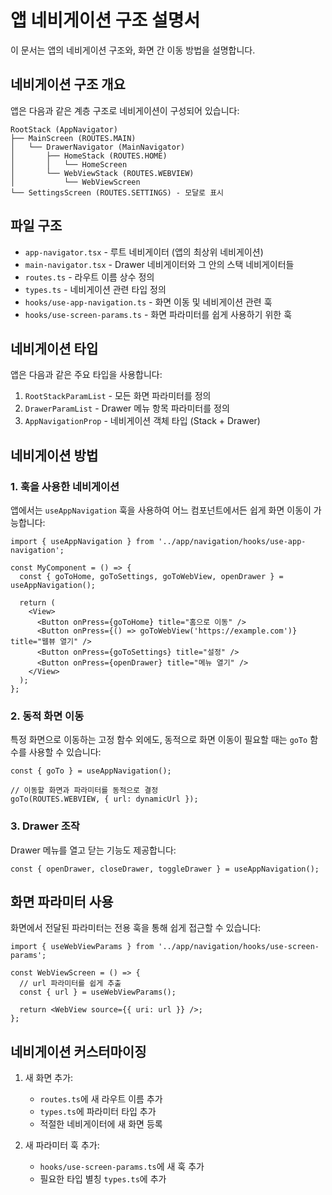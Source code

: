 # 앱 네비게이션 구조 설명서

이 문서는 앱의 네비게이션 구조와, 화면 간 이동 방법을 설명합니다.

## 네비게이션 구조 개요

앱은 다음과 같은 계층 구조로 네비게이션이 구성되어 있습니다:

```
RootStack (AppNavigator)
├── MainScreen (ROUTES.MAIN)
│   └── DrawerNavigator (MainNavigator)
│       ├── HomeStack (ROUTES.HOME)
│       │   └── HomeScreen
│       └── WebViewStack (ROUTES.WEBVIEW)
│           └── WebViewScreen
└── SettingsScreen (ROUTES.SETTINGS) - 모달로 표시
```

## 파일 구조

- `app-navigator.tsx` - 루트 네비게이터 (앱의 최상위 네비게이션)
- `main-navigator.tsx` - Drawer 네비게이터와 그 안의 스택 네비게이터들
- `routes.ts` - 라우트 이름 상수 정의
- `types.ts` - 네비게이션 관련 타입 정의
- `hooks/use-app-navigation.ts` - 화면 이동 및 네비게이션 관련 훅
- `hooks/use-screen-params.ts` - 화면 파라미터를 쉽게 사용하기 위한 훅

## 네비게이션 타입

앱은 다음과 같은 주요 타입을 사용합니다:

1. `RootStackParamList` - 모든 화면 파라미터를 정의
2. `DrawerParamList` - Drawer 메뉴 항목 파라미터를 정의
3. `AppNavigationProp` - 네비게이션 객체 타입 (Stack + Drawer)

## 네비게이션 방법

### 1. 훅을 사용한 네비게이션

앱에서는 `useAppNavigation` 훅을 사용하여 어느 컴포넌트에서든 쉽게 화면 이동이 가능합니다:

```tsx
import { useAppNavigation } from '../app/navigation/hooks/use-app-navigation';

const MyComponent = () => {
  const { goToHome, goToSettings, goToWebView, openDrawer } = useAppNavigation();

  return (
    <View>
      <Button onPress={goToHome} title="홈으로 이동" />
      <Button onPress={() => goToWebView('https://example.com')} title="웹뷰 열기" />
      <Button onPress={goToSettings} title="설정" />
      <Button onPress={openDrawer} title="메뉴 열기" />
    </View>
  );
};
```

### 2. 동적 화면 이동

특정 화면으로 이동하는 고정 함수 외에도, 동적으로 화면 이동이 필요할 때는 `goTo` 함수를 사용할 수 있습니다:

```tsx
const { goTo } = useAppNavigation();

// 이동할 화면과 파라미터를 동적으로 결정
goTo(ROUTES.WEBVIEW, { url: dynamicUrl });
```

### 3. Drawer 조작

Drawer 메뉴를 열고 닫는 기능도 제공합니다:

```tsx
const { openDrawer, closeDrawer, toggleDrawer } = useAppNavigation();
```

## 화면 파라미터 사용

화면에서 전달된 파라미터는 전용 훅을 통해 쉽게 접근할 수 있습니다:

```tsx
import { useWebViewParams } from '../app/navigation/hooks/use-screen-params';

const WebViewScreen = () => {
  // url 파라미터를 쉽게 추출
  const { url } = useWebViewParams();

  return <WebView source={{ uri: url }} />;
};
```

## 네비게이션 커스터마이징

1. 새 화면 추가:

   - `routes.ts`에 새 라우트 이름 추가
   - `types.ts`에 파라미터 타입 추가
   - 적절한 네비게이터에 새 화면 등록

2. 새 파라미터 훅 추가:
   - `hooks/use-screen-params.ts`에 새 훅 추가
   - 필요한 타입 별칭 `types.ts`에 추가
